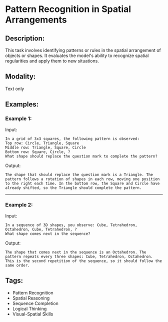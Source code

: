 # Pattern Recognition in Spatial Arrangements

## Description:
This task involves identifying patterns or rules in the spatial arrangement of objects or shapes. It evaluates the model's ability to recognize spatial regularities and apply them to new situations.

## Modality:
Text only

## Examples:

### Example 1:

Input:

```
In a grid of 3x3 squares, the following pattern is observed:
Top row: Circle, Triangle, Square
Middle row: Triangle, Square, Circle
Bottom row: Square, Circle, ?
What shape should replace the question mark to complete the pattern?
```

Output:

```
The shape that should replace the question mark is a Triangle. The pattern follows a rotation of shapes in each row, moving one position to the right each time. In the bottom row, the Square and Circle have already shifted, so the Triangle should complete the pattern.
```

---

### Example 2:

Input:

```
In a sequence of 3D shapes, you observe: Cube, Tetrahedron, Octahedron, Cube, Tetrahedron, ?
What shape comes next in the sequence?
```

Output:

```
The shape that comes next in the sequence is an Octahedron. The pattern repeats every three shapes: Cube, Tetrahedron, Octahedron. This is the second repetition of the sequence, so it should follow the same order.
```

## Tags:
- Pattern Recognition
- Spatial Reasoning
- Sequence Completion
- Logical Thinking
- Visual-Spatial Skills